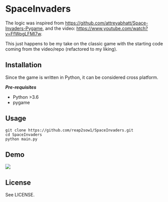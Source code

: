# SpaceInvaders

The logic was inspired from https://github.com/attreyabhatt/Space-Invaders-Pygame, and the video: https://www.youtube.com/watch?v=FfWpgLFMI7w. 

This just happens to be my take on the classic game with the starting code coming from the video/repo (refactored to my liking).

## Installation

Since the game is written in Python, it can be considered cross platform.

***Pre-requisites***
   * Python >3.6
   * pygame

## Usage

```shell
git clone https://github.com/reap2sow1/SpaceInvaders.git
cd SpaceInvaders
python main.py
```

## Demo
![](https://media.giphy.com/media/S4HqrfnXXmgpHPSHuu/giphy.gif)

## License

See LICENSE.
